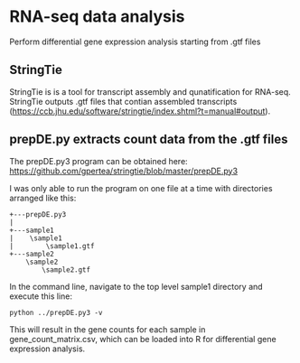 # RNA-seq data analysis
Perform differential gene expression analysis starting from .gtf files

## StringTie

StringTie is is a tool for transcript assembly and qunatification for RNA-seq. StringTie outputs .gtf files that contian assembled transcripts (https://ccb.jhu.edu/software/stringtie/index.shtml?t=manual#output).

## prepDE.py extracts count data from the .gtf files

The prepDE.py3 program can be obtained here:
https://github.com/gpertea/stringtie/blob/master/prepDE.py3

I was only able to run the program on one file at a time with directories arranged like this:

```
+---prepDE.py3
|
+---sample1
|    \sample1
|        \sample1.gtf
+---sample2
    \sample2
        \sample2.gtf
```

In the command line, navigate to the top level sample1 directory and execute this line:
```
python ../prepDE.py3 -v
```
This will result in the gene counts for each sample in gene_count_matrix.csv, which can be loaded into R for differential gene expression analysis.

